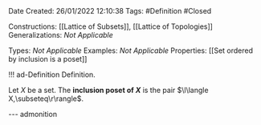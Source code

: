 <br />
<br />

Date Created: 26/01/2022 12:10:38
Tags: #Definition #Closed 

Constructions: [[Lattice of Subsets]], [[Lattice of Topologies]]
Generalizations: _Not Applicable_

Types: _Not Applicable_
Examples: _Not Applicable_ 
Properties: [[Set ordered by inclusion is a poset]]

!!! ad-Definition Definition.

Let $X$ be a set. The **inclusion poset of $X$** is the pair $\l\langle X,\subseteq\r\rangle$.

--- admonition
